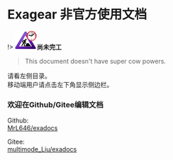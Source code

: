 # Exagear 非官方使用文档

!> **![](ConstructionClock.png)尚未完工**  

> This document doesn't have super cow powers.

请看左侧目录。  
移动端用户请点击左下角显示侧边栏。  

### 欢迎在Github/Gitee编辑文档

Github:  
[MrL646/exadocs](https://github.com/MrL646/exadocs)  

Gitee:  
[multimode_Liu/exadocs](https://gitee.com/mrliu646/exadocs)